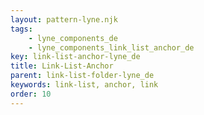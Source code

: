 ```yaml
---
layout: pattern-lyne.njk
tags: 
    - lyne_components_de
    - lyne_components_link_list_anchor_de
key: link-list-anchor-lyne_de
title: Link-List-Anchor
parent: link-list-folder-lyne_de
keywords: link-list, anchor, link
order: 10
---
```

